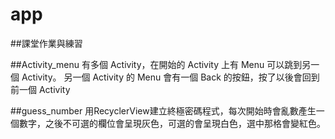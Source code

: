 # app
##課堂作業與練習

##Activity_menu
有多個 Activity，在開始的 Activity 上有 Menu 可以跳到另一個 Activity。
另一個 Activity 的 Menu 會有一個 Back 的按鈕，按了以後會回到前一個 Activity 

##guess_number
用RecyclerView建立終極密碼程式，每次開始時會亂數產生一個數字，之後不可選的欄位會呈現灰色，可選的會呈現白色，選中那格會變紅色。